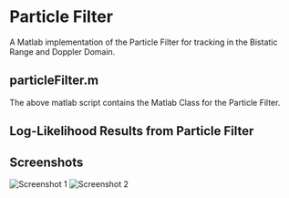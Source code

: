 # Particle Filter

A Matlab implementation of the Particle Filter for tracking in 
the Bistatic Range and  Doppler Domain.

## particleFilter.m

The above matlab script contains the Matlab Class for the Particle Filter.

## Log-Likelihood Results from Particle Filter

## Screenshots

![Screenshot 1](https://github.com/itumeleng96/trackingFilters/blob/main/TrackingFilter-ParticleFilter/CfARandMTT.png)
![Screenshot 2](https://github.com/itumeleng96/trackingFilters/blob/main/TrackingFilter-ParticleFilter/LogLikelihood.png)

